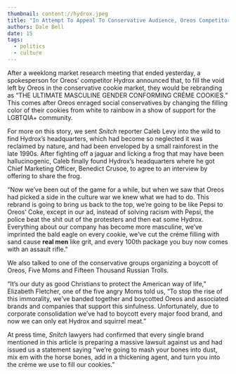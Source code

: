 ```yaml
---
thumbnail: content://hydrox.jpeg
title: "In Attempt To Appeal To Conservative Audience, Oreos Competitor Hydrox Rebrands As “Masculine Gender Conforming Créme Cookies”"
authors: Dale Bell
date: 15
tags:
  - politics
  - culture
---
```


After a weeklong market research meeting that ended yesterday, a spokesperson for Oreos’ competitor Hydrox announced that, to fill the void left by Oreos in the conservative cookie market, they would be rebranding as “THE ULTIMATE MASCULINE GENDER CONFORMING CRÉME COOKIES.” This comes after Oreos enraged social conservatives by changing the filling color of their cookies from white to rainbow in a show of support for the LGBTQIA+ community. 

For more on this story, we sent *Snitch* reporter Caleb Levy into the wild to find Hydrox’s headquarters, which had become so neglected it was reclaimed by nature, and had been enveloped by a small rainforest in the late 1990s. After fighting off a jaguar and licking a frog that may have been hallucinogenic, Caleb finally found Hydrox’s headquarters where he got Chief Marketing Officer, Benedict Crusoe, to agree to an interview by offering to share the frog.

“Now we’ve been out of the game for a while, but when we saw that Oreos had picked a side in the culture war we knew what we had to do. This rebrand is going to bring us back to the top, we’re going to be like Pepsi to Oreos’ Coke, except in our ad, instead of solving racism with Pepsi, the police beat the shit out of the protesters and then eat some Hydrox. Everything about our company has become more masculine, we’ve imprinted the bald eagle on every cookie, we’ve cut the créme filling with sand cause **real men** like grit, and every 100th package you buy now comes with an assault rifle.”

We also talked to one of the conservative groups organizing a boycott of Oreos, Five Moms and Fifteen Thousand Russian Trolls.

“It’s our duty as good Christians to protect the American way of life,” Elizabeth Fletcher, one of the five angry Moms told us, “To stop the rise of this immorality, we’ve banded together and boycotted Oreos and associated brands and companies that support this sinfulness. Unfortunately, due to corporate consolidation we’ve had to boycott every major food brand, and now we can only eat Hydrox and squirrel meat.”

At press time, *Snitch* lawyers had confirmed that every single brand mentioned in this article is preparing a massive lawsuit against us and had issued us a statement saying “we’re going to mash your bones into dust, mix em with the horse bones, add in a thickening agent, and turn you into the créme we use to fill our cookies.”
